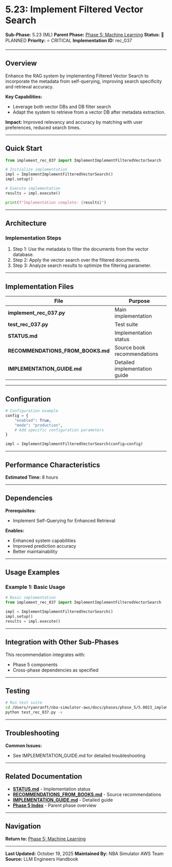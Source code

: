 # 5.23: Implement Filtered Vector Search

**Sub-Phase:** 5.23 (ML)
**Parent Phase:** [Phase 5: Machine Learning](../PHASE_5_INDEX.md)
**Status:** 🔵 PLANNED
**Priority:** ⭐ CRITICAL
**Implementation ID:** rec_037

---

## Overview

Enhance the RAG system by implementing Filtered Vector Search to incorporate the metadata from self-querying, improving search specificity and retrieval accuracy.

**Key Capabilities:**
- Leverage both vector DBs and DB filter search
- Adapt the system to retrieve from a vector DB after metadata extraction.

**Impact:**
Improved relevancy and accuracy by matching with user preferences, reduced search times.

---

## Quick Start

```python
from implement_rec_037 import ImplementImplementFilteredVectorSearch

# Initialize implementation
impl = ImplementImplementFilteredVectorSearch()
impl.setup()

# Execute implementation
results = impl.execute()

print(f"Implementation complete: {results}")
```

---

## Architecture

### Implementation Steps

1. Step 1: Use the metadata to filter the documents from the vector database.
2. Step 2: Apply the vector search over the filtered documents.
3. Step 3: Analyze search results to optimize the filtering parameter.

---

## Implementation Files

| File | Purpose |
|------|---------|
| **implement_rec_037.py** | Main implementation |
| **test_rec_037.py** | Test suite |
| **STATUS.md** | Implementation status |
| **RECOMMENDATIONS_FROM_BOOKS.md** | Source book recommendations |
| **IMPLEMENTATION_GUIDE.md** | Detailed implementation guide |

---

## Configuration

```python
# Configuration example
config = {
    "enabled": True,
    "mode": "production",
    # Add specific configuration parameters
}

impl = ImplementImplementFilteredVectorSearch(config=config)
```

---

## Performance Characteristics

**Estimated Time:** 8 hours

---

## Dependencies

**Prerequisites:**
- Implement Self-Querying for Enhanced Retrieval

**Enables:**
- Enhanced system capabilities
- Improved prediction accuracy
- Better maintainability

---

## Usage Examples

### Example 1: Basic Usage

```python
# Basic implementation
from implement_rec_037 import ImplementImplementFilteredVectorSearch

impl = ImplementImplementFilteredVectorSearch()
impl.setup()
results = impl.execute()
```

---

## Integration with Other Sub-Phases

This recommendation integrates with:
- Phase 5 components
- Cross-phase dependencies as specified

---

## Testing

```bash
# Run test suite
cd /Users/ryanranft/nba-simulator-aws/docs/phases/phase_5/5.0023_implement_filtered_vector_search
python test_rec_037.py -v
```

---

## Troubleshooting

**Common Issues:**
- See IMPLEMENTATION_GUIDE.md for detailed troubleshooting

---

## Related Documentation

- **[STATUS.md](STATUS.md)** - Implementation status
- **[RECOMMENDATIONS_FROM_BOOKS.md](RECOMMENDATIONS_FROM_BOOKS.md)** - Source recommendations
- **[IMPLEMENTATION_GUIDE.md](IMPLEMENTATION_GUIDE.md)** - Detailed guide
- **[Phase 5 Index](../PHASE_5_INDEX.md)** - Parent phase overview

---

## Navigation

**Return to:** [Phase 5: Machine Learning](../PHASE_5_INDEX.md)

---

**Last Updated:** October 19, 2025
**Maintained By:** NBA Simulator AWS Team
**Source:** LLM Engineers Handbook
